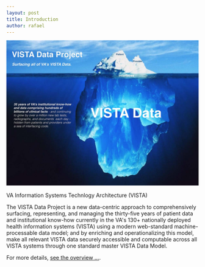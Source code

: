 ```yaml
---
layout: post
title: Introduction
author: rafael
---
```


![vdpiceberg](/assets/vdp-iceberg.jpg)

VA Information Systems Technlogy Architecture (VISTA)

The VISTA Data Project is a new data-centric approach to comprehensively surfacing, representing, and managing the thirty-five years of patient data and institutional know-how currently in the VA's 130+ nationally deployed health information systems (VISTA) using a modern  web-standard machine-processable data model; and by enriching and operationalizing this model, make all relevant VISTA data securely accessible and computable across all VISTA systems through one standard master VISTA Data Model.


For more details, [see the overview ...](https://github.com/vistadataproject/documents#vista-data-project).
